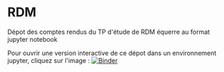 # RDM
Dépot des comptes rendus du TP d'étude de RDM équerre au format jupyter notebook

Pour ouvrir une version interactive de ce dépot dans un environnement jupyter, cliquez sur l'image : [![Binder](https://mybinder.org/badge.svg)](https://mybinder.org/v2/gh/ECaMorlaix-TSI-1718/RDM/master)
